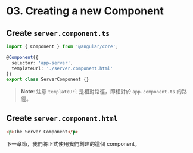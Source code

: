 # 03. Creating a new Component

## Create `server.component.ts`

```ts
import { Component } from '@angular/core';

@Component({
  selector: 'app-server',
  templateUrl: './server.component.html'
})
export class ServerComponent {}
```

> **Note**:
> 注意 `templateUrl` 是相對路徑，即相對於 `app.component.ts` 的路徑。

## Create `server.component.html`

```html
<p>The Server Component</p>
```

下一章節，我們將正式使用我們創建的這個 component。
